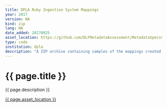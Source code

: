 ```yaml
---
title: DPLA Ruby Ingestion System Mappings
year: 2017
version: NA
kind: zip
lang: NA
date_added: 20170925
asset_location: https://github.com/DLFMetadataAssessment/MetadataSpecsClearinghouse/blob/master/dev/public/assets/data/DPLARubyMappings.zip
type: code
institution: dpla
description: "A ZIP archive containing samples of the mappings created for DPLA's Ruby-based ingestion system (no longer in use), called KriKri (the DPLA-specific implementation was called Heidrun). See README inside for details."
---
```


<h1>{{ page.title }}</h1>

{{ page.description }}

<a href="{{ page.asset_location }}">{{ page.asset_location }}</a>